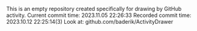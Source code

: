 This is an empty repository created specifically for drawing by GitHub activity.
Current commit time: 2023.11.05 22:26:33
Recorded commit time: 2023.10.12 22:25:14(3)
Look at: github.com/baderik/ActivityDrawer
